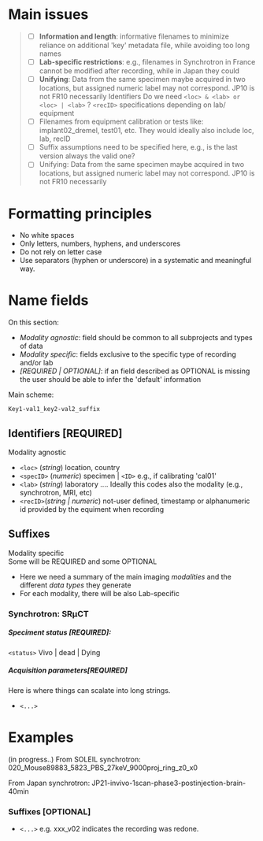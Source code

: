 # Main issues
> 
> - [ ] **Information and length**: informative filenames to minimize reliance on additional 'key' metadata file, while avoiding too long names 
> - [ ] **Lab-specific restrictions**:  e.g., filenames in Synchrotron in France cannot be modified after recording, while in Japan they could 
> - [ ] **Unifying**: Data from the same specimen maybe acquired in two locations, but assigned numeric label may not correspond. JP10 is not FR10 necessarily
>  Identifiers Do we need `<loc> & <lab> or <loc> | <lab>` ?
>  `<recID>` specifications depending on lab/ equipment
> - [ ] Filenames from equipment calibration or tests like: implant02_dremel, test01, etc. They would ideally also include loc, lab, recID 
> - [ ] Suffix assumptions need to be specified here, e.g., is the last version always the valid one? 
> - [ ] Unifying: Data from the same specimen maybe acquired in two locations, but assigned numeric label may not correspond. JP10 is not FR10 necessarily
  
# Formatting principles
- No white spaces
- Only letters, numbers, hyphens, and underscores
- Do not rely on letter case 
- Use separators (hyphen or underscore) in a systematic and meaningful way.
  
# Name fields 
On this section:

- *Modality agnostic*: field should be common to all subprojects and types of data
- *Modality specific*: fields exclusive to the specific type of recording and/or lab
- *[REQUIRED | OPTIONAL]*: if an field described as OPTIONAL is missing the user should be able to infer the 'default' information

Main scheme:

```Key1-val1_key2-val2_suffix``` 

## Identifiers [REQUIRED]
Modality agnostic 
 - `<loc>`  (*string*) location, country
 - `<specID>` (*numeric*) specimen  | `<ID>` e.g., if calibrating 'cal01' 
 - `<lab>` (*string*) laboratory .... Ideally this codes also the modality (e.g., synchrotron, MRI, etc)
 - `<recID>`(*string | numeric*) not-user defined, timestamp or alphanumeric id provided by the equiment when recording 

## Suffixes 
Modality specific  
Some will be REQUIRED and some OPTIONAL
- Here we need a summary of the main imaging *modalities* and the different *data types* they generate 
- For each modality, there will be also Lab-specific

### Synchrotron: SRµCT
##### Speciment status [REQUIRED]:
 ``<status>`` Vivo | dead | Dying 

##### Acquisition parameters[REQUIRED] 
Here is where things can scalate into long strings.
- ``<...>``
 
# Examples
(in progress..)
From SOLEIL synchrotron: 020_Mouse89883_5823_PBS_27keV_9000proj_ring_z0_x0

From Japan synchrotron: JP21-invivo-1scan-phase3-postinjection-brain-40min

### Suffixes [OPTIONAL]
- ``<...>`` e.g. xxx_v02 indicates the recording was redone. 
